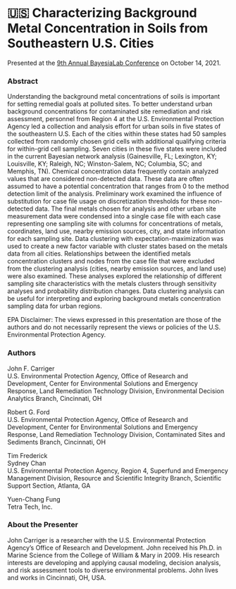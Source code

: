 # 🇺🇸 Characterizing Background Metal Concentration in Soils from Southeastern U.S. Cities

Presented at the [9th Annual BayesiaLab Conference](https://bayesia.clickhelp.co/articles/bayesialab/2021-bayesialab-conference) on October 14, 2021.

### Abstract

Understanding the background metal concentrations of soils is important for setting remedial goals at polluted sites. To better understand urban background concentrations for contaminated site remediation and risk assessment, personnel from Region 4 at the U.S. Environmental Protection Agency led a collection and analysis effort for urban soils in five states of the southeastern U.S. Each of the cities within these states had 50 samples collected from randomly chosen grid cells with additional qualifying criteria for within-grid cell sampling. Seven cities in these five states were included in the current Bayesian network analysis (Gainesville, FL; Lexington, KY; Louisville, KY; Raleigh, NC; Winston-Salem, NC; Columbia, SC; and Memphis, TN). Chemical concentration data frequently contain analyzed values that are considered non-detected data. These data are often assumed to have a potential concentration that ranges from 0 to the method detection limit of the analysis. Preliminary work examined the influence of substitution for case file usage on discretization thresholds for these non-detected data. The final metals chosen for analysis and other urban site measurement data were condensed into a single case file with each case representing one sampling site with columns for concentrations of metals, coordinates, land use, nearby emission sources, city, and state information for each sampling site. Data clustering with expectation-maximization was used to create a new factor variable with cluster states based on the metals data from all cities. Relationships between the identified metals concentration clusters and nodes from the case file that were excluded from the clustering analysis (cities, nearby emission sources, and land use) were also examined. These analyses explored the relationship of different sampling site characteristics with the metals clusters through sensitivity analyses and probability distribution changes. Data clustering analysis can be useful for interpreting and exploring background metals concentration sampling data for urban regions.

EPA Disclaimer: The views expressed in this presentation are those of the authors and do not necessarily represent the views or policies of the U.S. Environmental Protection Agency.

### Authors

John F. Carriger\
U.S. Environmental Protection Agency, Office of Research and Development, Center for Environmental Solutions and Emergency Response, Land Remediation Technology Division, Environmental Decision Analytics Branch, Cincinnati, OH

Robert G. Ford\
U.S. Environmental Protection Agency, Office of Research and Development, Center for Environmental Solutions and Emergency Response, Land Remediation Technology Division, Contaminated Sites and Sediments Branch, Cincinnati, OH

Tim Frederick\
Sydney Chan\
U.S. Environmental Protection Agency, Region 4, Superfund and Emergency Management Division, Resource and Scientific Integrity Branch, Scientific Support Section, Atlanta, GA

Yuen-Chang Fung\
Tetra Tech, Inc.

### About the Presenter

John Carriger is a researcher with the U.S. Environmental Protection Agency’s Office of Research and Development. John received his Ph.D. in Marine Science from the College of William & Mary in 2009. His research interests are developing and applying causal modeling, decision analysis, and risk assessment tools to diverse environmental problems. John lives and works in Cincinnati, OH, USA.
